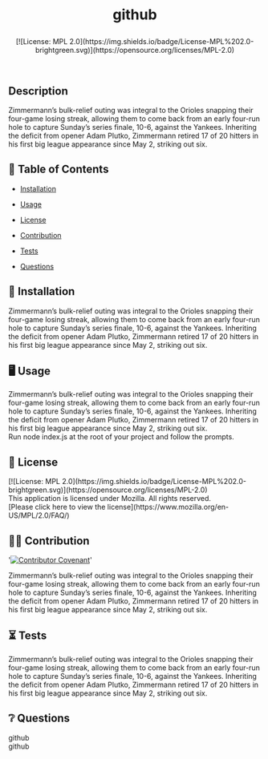# <p align="center"> github </p>
  
  <p align="center">[![License: MPL 2.0](https://img.shields.io/badge/License-MPL%202.0-brightgreen.svg)](https://opensource.org/licenses/MPL-2.0) </p>
  <br />

  ## Description
  Zimmermann’s bulk-relief outing was integral to the Orioles snapping their four-game losing streak, allowing them to come back from an early four-run hole to capture Sunday’s series finale, 10-6, against the Yankees. Inheriting the deficit from opener Adam Plutko, Zimmermann retired 17 of 20 hitters in his first big league appearance since May 2, striking out six.
  <br />
  
  
  

  ## :open_book: Table of Contents

  * [Installation](#installation)

  * [Usage](#usage)

  * [License](#license)

  * [Contribution](#contribution)

  * [Tests](#tests)

  * [Questions](#questions)

  

  ## :wrench: Installation
  <a name="installation">Zimmermann’s bulk-relief outing was integral to the Orioles snapping their four-game losing streak, allowing them to come back from an early four-run hole to capture Sunday’s series finale, 10-6, against the Yankees. Inheriting the deficit from opener Adam Plutko, Zimmermann retired 17 of 20 hitters in his first big league appearance since May 2, striking out six.</a>
  <br />

  ## :desktop_computer: Usage
  <a name="usage">Zimmermann’s bulk-relief outing was integral to the Orioles snapping their four-game losing streak, allowing them to come back from an early four-run hole to capture Sunday’s series finale, 10-6, against the Yankees. Inheriting the deficit from opener Adam Plutko, Zimmermann retired 17 of 20 hitters in his first big league appearance since May 2, striking out six.</a>
  <br />
    Run node index.js at the root of your project and follow the prompts.

  ## :scroll: License 
  <a name="license">
  [![License: MPL 2.0](https://img.shields.io/badge/License-MPL%202.0-brightgreen.svg)](https://opensource.org/licenses/MPL-2.0) 
  <br />This application is licensed under Mozilla. All rights reserved.<br />[Please click here to view the license](https://www.mozilla.org/en-US/MPL/2.0/FAQ/)<br />


  ## :weight_lifting_man: Contribution
  '[![Contributor Covenant](https://img.shields.io/badge/Contributor%20Covenant-2.0-4baaaa.svg)](code_of_conduct.md)'

  <a name="contribution">Zimmermann’s bulk-relief outing was integral to the Orioles snapping their four-game losing streak, allowing them to come back from an early four-run hole to capture Sunday’s series finale, 10-6, against the Yankees. Inheriting the deficit from opener Adam Plutko, Zimmermann retired 17 of 20 hitters in his first big league appearance since May 2, striking out six.</a><br />
  

  ## 	:hourglass_flowing_sand: Tests
  <a name="tests">Zimmermann’s bulk-relief outing was integral to the Orioles snapping their four-game losing streak, allowing them to come back from an early four-run hole to capture Sunday’s series finale, 10-6, against the Yankees. Inheriting the deficit from opener Adam Plutko, Zimmermann retired 17 of 20 hitters in his first big league appearance since May 2, striking out six.</a><br />

  ## :grey_question: Questions
  <a name = "email">github<br /></a><a name = "questions">github</a>
 

  


 

  




  



  




  

